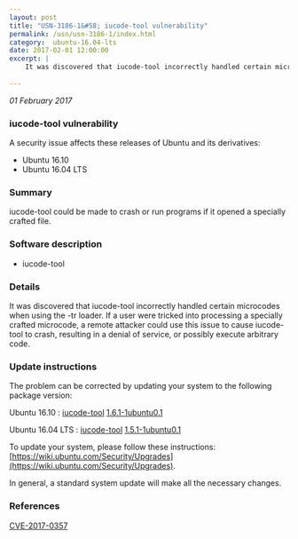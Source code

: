 ```yaml
---
layout: post
title: "USN-3186-1&#58; iucode-tool vulnerability"
permalink: /usn/usn-3186-1/index.html
category:  ubuntu-16.04-lts
date: 2017-02-01 12:00:00
excerpt: |
    It was discovered that iucode-tool incorrectly handled certain microcodes when using the -tr loader. If a user were tricked into processing a specially crafted microcode, a remote attacker could use this issue to cause iucode-tool to crash, resulting in a denial of service, or possibly execute arbitrary code. 
    
--- 
```

 
 

*01 February 2017*

### iucode-tool vulnerability

A security issue affects these releases of Ubuntu and its derivatives:

* Ubuntu 16.10
* Ubuntu 16.04 LTS

### Summary

iucode-tool could be made to crash or run programs if it opened a specially crafted file.

### Software description

* iucode-tool 

### Details

It was discovered that iucode-tool incorrectly handled certain microcodes when using the -tr loader. If a user were tricked into processing a specially crafted microcode, a remote attacker could use this issue to cause iucode-tool to crash, resulting in a denial of service, or possibly execute arbitrary code. 

### Update instructions

The problem can be corrected by updating your system to the following package version:

Ubuntu 16.10
 : [iucode-tool](https://launchpad.net/ubuntu/+source/iucode-tool) <span> [1.6.1-1ubuntu0.1](https://launchpad.net/ubuntu/+source/iucode-tool/1.6.1-1ubuntu0.1) </span> 

Ubuntu 16.04 LTS
 : [iucode-tool](https://launchpad.net/ubuntu/+source/iucode-tool) <span> [1.5.1-1ubuntu0.1](https://launchpad.net/ubuntu/+source/iucode-tool/1.5.1-1ubuntu0.1) </span> 

To update your system, please follow these instructions: [https://wiki.ubuntu.com/Security/Upgrades](https://wiki.ubuntu.com/Security/Upgrades).

In general, a standard system update will make all the necessary changes. 

### References

 
 [CVE-2017-0357](http://people.ubuntu.com/~ubuntu-security/cve/CVE-2017-0357)
 

